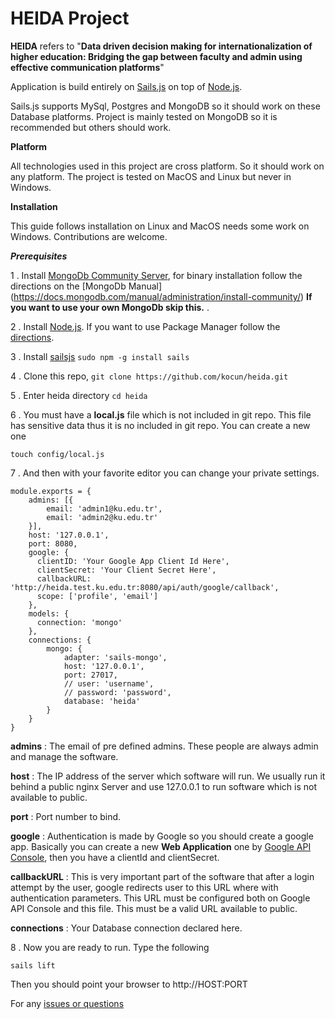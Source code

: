 # HEIDA Project

**HEIDA** refers to "**Data driven decision making for internationalization of higher education: Bridging the gap between faculty and admin using effective communication platforms**"


Application is build entirely on [Sails.js](http://sailsjs.org/) on top of [Node.js](https://nodejs.org).

Sails.js supports MySql, Postgres and MongoDB so it should work on these Database platforms. Project is mainly tested on MongoDB so it is recommended but others should work.

**Platform**

All technologies used in this project are cross platform. So it should work on any platform. The project is tested on MacOS and Linux but never in Windows.


**Installation**

This guide follows installation on Linux and MacOS needs some work on Windows. Contributions are welcome.

***Prerequisites***

1 . Install [MongoDb Community Server](https://www.mongodb.com/download-center?jmp=nav#community), for binary installation follow the directions on the [MongoDb Manual] (https://docs.mongodb.com/manual/administration/install-community/)
**If you want to use your own MongoDb skip this.**
.

2 . Install [Node.js](https://nodejs.org/en/download/current/). If you want to use Package Manager follow the [directions](https://nodejs.org/en/download/package-manager/).

3 . Install [sailsjs](http://sailsjs.org/) ``sudo npm -g install sails``

4 . Clone this repo, ``git clone https://github.com/kocun/heida.git``

5 . Enter heida directory ``cd heida``

6 . You must have a **local.js** file which is not included in git repo. This file has sensitive data thus it is no included in git repo. You can create a new one

``touch config/local.js``

7 . And then with your favorite editor you can change your private settings.

```
module.exports = {
    admins: [{
        email: 'admin1@ku.edu.tr',
        email: 'admin2@ku.edu.tr'
    }],
    host: '127.0.0.1',
    port: 8080,
    google: {
      clientID: 'Your Google App Client Id Here',
      clientSecret: 'Your Client Secret Here',
      callbackURL: 'http://heida.test.ku.edu.tr:8080/api/auth/google/callback',
      scope: ['profile', 'email']
    },
    models: {
      connection: 'mongo'
    },
    connections: {
        mongo: {
            adapter: 'sails-mongo',
            host: '127.0.0.1',
            port: 27017,
            // user: 'username',
            // password: 'password',
            database: 'heida'
        }
    }
}
```
**admins** : The email of pre defined admins. These people are always admin and manage the software.

**host** : The IP address of the server which software will run. We usually run it behind a public nginx Server and use 127.0.0.1 to run software which is not available to public.

**port** : Port number to bind.

**google** : Authentication is made by Google so you should create a google app. Basically you can create a new **Web Application** one by [Google API Console](https://console.developers.google.com), then you have a clientId and clientSecret.  

**callbackURL** : This is very important part of the software that after a login attempt by the user, google redirects user to this URL where with authentication parameters. This URL must be configured both on Google API Console and this file. This must be a valid URL available to public.

**connections** : Your Database connection declared here. 

8 . Now you are ready to run. Type the following

``sails lift``

Then you should point your browser to http://HOST:PORT


For any [issues or questions](https://github.com/kocun/heida/issues) 

